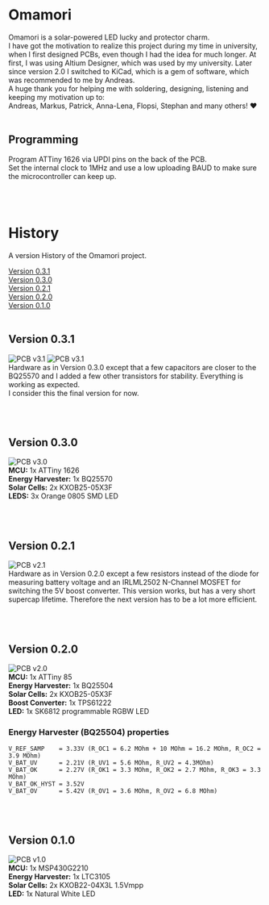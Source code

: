# Omamori
Omamori is a solar-powered LED lucky and protector charm.<br>
I have got the motivation to realize this project during my time in university, when I first designed PCBs, even though I had the idea for much longer. At first, I was using Altium Designer, which was used by my university. Later since version 2.0 I switched to KiCad, which is a gem of software, which was recommended to me by Andreas.<br>
A huge thank you for helping me with soldering, designing, listening and keeping my motivation up to:<br>
Andreas, Markus, Patrick, Anna-Lena, Flopsi, Stephan and many others! ♥️<br>
<br>

## Programming

Program ATTiny 1626 via UPDI pins on the back of the PCB.  
Set the internal clock to 1MHz and use a low uploading BAUD to make sure the microcontroller can keep up.  

<br><br>

# History

A version History of the Omamori project.

[Version 0.3.1](#Version-030) \
[Version 0.3.0](#Version-030) \
[Version 0.2.1](#Version-021) \
[Version 0.2.0](#Version-020) \
[Version 0.1.0](#Version-010)
<br><br>

## Version 0.3.1

![PCB v3.1](./0.3/Images/Small_front_wooden.jpg)
![PCB v3.1](./0.3/Images/Small_front_back.png)
\
Hardware as in Version 0.3.0 except that a few capacitors are closer to the BQ25570 and I added a few other transistors for stability. Everything is working as expected.  
I consider this the final version for now.  

<br><br>

## Version 0.3.0

![PCB v3.0](./0.3/Images/PCB_Design.png)
\
**MCU:** 1x ATTiny 1626 \
**Energy Harvester:** 1x BQ25570 \
**Solar Cells:** 2x KXOB25-05X3F \
**LEDS:** 3x Orange 0805 SMD LED

<br><br>

## Version 0.2.1

![PCB v2.1](./0.2/Images/pcb_0.2.1.jpg)
\
Hardware as in Version 0.2.0 except a few resistors instead of the diode for measuring battery voltage and an IRLML2502 N-Channel MOSFET for switching the 5V boost converter.
This version works, but has a very short supercap lifetime. Therefore the next version has to be a lot more efficient.

<br><br>

## Version 0.2.0
![PCB v2.0](./0.2/Images/pcb_0.2.0.jpg)
\
**MCU:** 1x ATTiny 85 \
**Energy Harvester:** 1x BQ25504 \
**Solar Cells:** 2x KXOB25-05X3F \
**Boost Converter:** 1x TPS61222 \
**LED:** 1x SK6812 programmable RGBW LED

### Energy Harvester (BQ25504) properties

```
V_REF_SAMP    = 3.33V (R_OC1 = 6.2 MOhm + 10 MOhm = 16.2 MOhm, R_OC2 = 3.9 MOhm)
V_BAT_UV      = 2.21V (R_UV1 = 5.6 MOhm, R_UV2 = 4.3MOhm)
V_BAT_OK      = 2.27V (R_OK1 = 3.3 MOhm, R_OK2 = 2.7 MOhm, R_OK3 = 3.3 MOhm)
V_BAT_OK_HYST = 3.52V
V_BAT_OV      = 5.42V (R_OV1 = 3.6 MOhm, R_OV2 = 6.8 MOhm)
```

<br><br>

## Version 0.1.0
![PCB v1.0](./0.1/Images/PCB.jpg)
\
**MCU:** 1x MSP430G2210 \
**Energy Harvester:** 1x LTC3105 \
**Solar Cells:** 2x KXOB22-04X3L 1.5Vmpp \
**LED:** 1x Natural White LED
